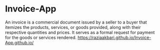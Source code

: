 # Invoice-App
An invoice is a commercial document issued by a seller to a buyer that itemizes the products, services, or goods provided, along with their respective quantities and prices. It serves as a formal request for payment for the goods or services rendered.
https://raziaakbari.github.io/Invoice-App.github.io/
